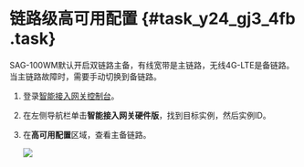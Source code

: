 # 链路级高可用配置 {#task_y24_gj3_4fb .task}

SAG-100WM默认开启双链路主备，有线宽带是主链路，无线4G-LTE是备链路。当主链路故障时，需要手动切换到备链路。

1.  登录[智能接入网关控制台](https://smartag.console.aliyun.com)。
2.  在左侧导航栏单击**智能接入网关硬件版**，找到目标实例，然后实例ID。
3.  在**高可用配置**区域，查看主备链路。 

    ![](http://static-aliyun-doc.oss-cn-hangzhou.aliyuncs.com/assets/img/24400/155840201914246_zh-CN.png)


